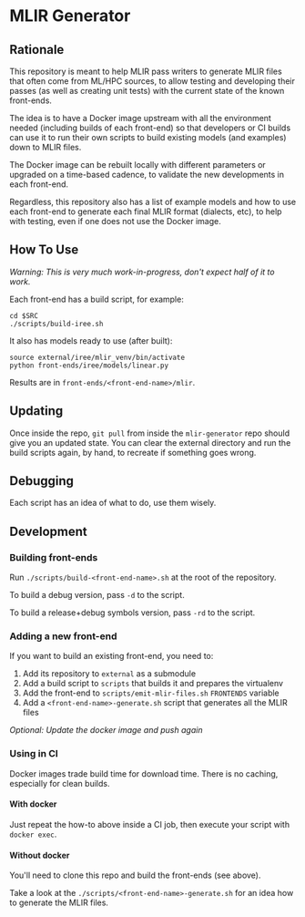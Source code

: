 # MLIR Generator

## Rationale

This repository is meant to help MLIR pass writers to generate MLIR files
that often come from ML/HPC sources, to allow testing and developing their
passes (as well as creating unit tests) with the current state of the known
front-ends.

The idea is to have a Docker image upstream with all the environment needed
(including builds of each front-end) so that developers or CI builds can use
it to run their own scripts to build existing models (and examples) down to
MLIR files.

The Docker image can be rebuilt locally with different parameters or upgraded
on a time-based cadence, to validate the new developments in each front-end.

Regardless, this repository also has a list of example models and how to use
each front-end to generate each final MLIR format (dialects, etc), to help
with testing, even if one does not use the Docker image.

## How To Use

_Warning: This is very much work-in-progress, don't expect half of it to work._

Each front-end has a build script, for example:
```
cd $SRC
./scripts/build-iree.sh
```

It also has models ready to use (after built):
```
source external/iree/mlir_venv/bin/activate
python front-ends/iree/models/linear.py
```

Results are in `front-ends/<front-end-name>/mlir`.

## Updating

Once inside the repo, `git pull` from inside the `mlir-generator` repo should give you an updated state. You can clear the external directory and run the build scripts again, by hand, to recreate if something goes wrong.

## Debugging

Each script has an idea of what to do, use them wisely.

## Development

### Building front-ends

Run `./scripts/build-<front-end-name>.sh` at the root of the repository.

To build a debug version, pass `-d` to the script.

To build a release+debug symbols version, pass `-rd` to the script.

### Adding a new front-end

If you want to build an existing front-end, you need to:
1. Add its repository to `external` as a submodule
2. Add a build script to `scripts` that builds it and prepares the virtualenv
3. Add the front-end to `scripts/emit-mlir-files.sh` `FRONTENDS` variable
4. Add a `<front-end-name>-generate.sh` script that generates all the MLIR files

_Optional: Update the docker image and push again_

### Using in CI

Docker images trade build time for download time. There is no caching, especially for clean builds.

#### With docker

Just repeat the how-to above inside a CI job, then execute your script with `docker exec`.

#### Without docker

You'll need to clone this repo and build the front-ends (see above).

Take a look at the `./scripts/<front-end-name>-generate.sh` for an idea how to generate the MLIR files.
